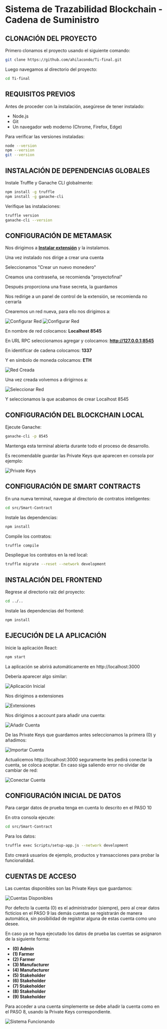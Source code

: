 # Sistema de Trazabilidad Blockchain - Cadena de Suministro

## CLONACIÓN DEL PROYECTO

Primero clonamos el proyecto usando el siguiente comando: 
```bash
git clone https://github.com/ahilacondo/Ti-final.git
```

Luego navegamos al directorio del proyecto: 
```bash
cd Ti-final
```

## REQUISITOS PREVIOS

Antes de proceder con la instalación, asegúrese de tener instalado:
- Node.js
- Git 
- Un navegador web moderno (Chrome, Firefox, Edge)

Para verificar las versiones instaladas: 
```bash
node --version 
npm --version 
git --version
```

## INSTALACIÓN DE DEPENDENCIAS GLOBALES

Instale Truffle y Ganache CLI globalmente:
```bash
npm install -g truffle
npm install -g ganache-cli
```

Verifique las instalaciones:
```bash
truffle version
ganache-cli --version
```

## CONFIGURACIÓN DE METAMASK

Nos dirigimos a **[Instalar extensión](https://chromewebstore.google.com/detail/metamask/nkbihfbeogaeaoehlefnkodbefgpgknn)** y la instalamos.

Una vez instalado nos dirige a crear una cuenta

Seleccionamos "Crear un nuevo monedero"

Creamos una contraseña, se recomienda "proyectofinal"

Después proporciona una frase secreta, la guardamos

Nos redirige a un panel de control de la extensión, se recomienda no cerrarla

Crearemos un red nueva, para ello nos dirigimos a:

![Configurar Red](src/Assests/Images/1.png)
![Configurar Red](src/Assests/Images/2.png)

En nombre de red colocamos:
**Localhost 8545**

En URL RPC seleccionamos agregar y colocamos:
**http://127.0.0.1:8545**

En identificar de cadena colocamos:
**1337**

Y en símbolo de moneda colocamos:
**ETH**

![Red Creada](src/Assests/Images/3.png)

Una vez creada volvemos a dirigirnos a:

![Seleccionar Red](src/Assests/Images/4.png)

Y seleccionamos la que acabamos de crear Localhost 8545

## CONFIGURACIÓN DEL BLOCKCHAIN LOCAL

Ejecute Ganache: 
```bash
ganache-cli -p 8545
```

Mantenga esta terminal abierta durante todo el proceso de desarrollo.

Es recomendable guardar las Private Keys que aparecen en consola por ejemplo:

![Private Keys](src/Assests/Images/5.png)

## CONFIGURACIÓN DE SMART CONTRACTS

En una nueva terminal, navegue al directorio de contratos inteligentes: 
```bash
cd src/Smart-Contract
```

Instale las dependencias: 
```bash
npm install
```

Compile los contratos: 
```bash
truffle compile
```

Despliegue los contratos en la red local:
```bash
truffle migrate --reset --network development
```

## INSTALACIÓN DEL FRONTEND

Regrese al directorio raíz del proyecto:
```bash
cd ../..
```

Instale las dependencias del frontend:
```bash
npm install
```

## EJECUCIÓN DE LA APLICACIÓN

Inicie la aplicación React: 
```bash
npm start
```

La aplicación se abrirá automáticamente en http://localhost:3000

Debería aparecer algo similar:

![Aplicación Inicial](src/Assests/Images/6.png)

Nos dirigimos a extensiones

![Extensiones](src/Assests/Images/7.png)

Nos dirigimos a account para añadir una cuenta:

![Añadir Cuenta](src/Assests/Images/8.png)

De las Private Keys que guardamos antes seleccionamos la primera (0) y añadimos:

![Importar Cuenta](src/Assests/Images/9.png)

Actualicemos http://localhost:3000 seguramente les pedirá conectar la cuenta, se coloca aceptar. En caso siga saliendo error no olvidar de cambiar de red:

![Conectar Cuenta](src/Assests/Images/10.png)

## CONFIGURACIÓN INICIAL DE DATOS

Para cargar datos de prueba tenga en cuenta lo descrito en el PASO 10

En otra consola ejecute:
```bash
cd src/Smart-Contract
```

Para los datos:
```bash
truffle exec Scripts/setup-app.js --network development
```

Esto creará usuarios de ejemplo, productos y transacciones para probar la funcionalidad.

## CUENTAS DE ACCESO

Las cuentas disponibles son las Private Keys que guardamos:

![Cuentas Disponibles](src/Assests/Images/5.png)

Por defecto la cuenta (0) es el administrador (siempre), pero al crear datos ficticios en el PASO 9 las demás cuentas se registrarán de manera automática, sin posibilidad de registrar alguna de estas cuenta como uno desee.

En caso ya se haya ejecutado los datos de prueba las cuentas se asignaron de la siguiente forma:
- **(0) Admin**
- **(1) Farmer**
- **(2) Farmer**
- **(3) Manufacturer**
- **(4) Manufacturer**
- **(5) Stakeholder**
- **(6) Stakeholder**
- **(7) Stakeholder**
- **(8) Stakeholder**
- **(9) Stakeholder**

Para acceder a una cuenta simplemente se debe añadir la cuenta como en el PASO 8, usando la Private Keys correspondiente.

![Sistema Funcionando](src/Assests/Images/sistema-funcionando.png)